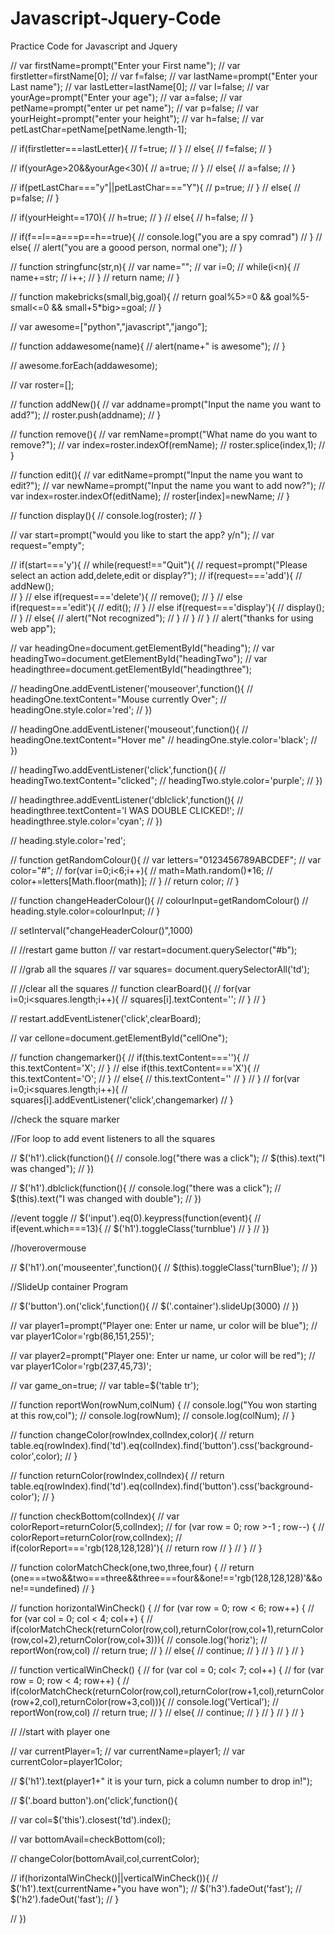 # Javascript-Jquery-Code
Practice Code for Javascript and Jquery

// var firstName=prompt("Enter your First name");
// var firstletter=firstName[0];
// var f=false;
// var lastName=prompt("Enter your Last name");
// var lastLetter=lastName[0];
// var l=false;
// var yourAge=prompt("Enter your age");
// var a=false;
// var petName=prompt("enter ur pet name");
// var p=false;
// var yourHeight=prompt("enter your height");
// var h=false;
// var petLastChar=petName[petName.length-1];


// if(firstletter===lastLetter){
//     f=true;
// }
// else{
//     f=false;
// }


// if(yourAge>20&&yourAge<30){
//     a=true;
// }
// else{
//     a=false;
// }

// if(petLastChar==="y"||petLastChar==="Y"){
//     p=true;
// }
// else{
//     p=false;
// }

// if(yourHeight==170){
//     h=true;
// }
// else{
//     h=false;
// }

// if(f==l==a===p==h==true){
// console.log("you are a spy comrad")
// }
// else{
//     alert("you are a goood person, normal one");
// }


// function stringfunc(str,n){
//     var name="";
//     var i=0;
//     while(i<n){
//         name+=str;
//         i++;
//     }
//     return name; 
// }

// function makebricks(small,big,goal){
//     return goal%5>=0 && goal%5-small<=0 && small+5*big>=goal;
// }

// var awesome=["python","javascript","jango"];

// function addawesome(name){
//     alert(name+" is awesome");
// }

// awesome.forEach(addawesome);

// var roster=[];

// function addNew(){
//     var addname=prompt("Input the name you want to add?");
//     roster.push(addname);
// }

// function remove(){
//     var remName=prompt("What name do you want to remove?");
//     var index=roster.indexOf(remName);
//     roster.splice(index,1);
// }

// function edit(){
//     var editName=prompt("Input the name you want to edit?");
//     var newName=prompt("Input the name you want to add now?");
//     var index=roster.indexOf(editName);
//     roster[index]=newName;
// }

// function display(){
//     console.log(roster);
// }

// var start=prompt("would you like to start the app? y/n");
// var request="empty";

// if(start==='y'){
//     while(request!=="Quit"){
//         request=prompt("Please select an action add,delete,edit or display?");
//         if(request==='add'){
//             addNew();   
//         }
//         else if(request==='delete'){
//             remove();
//         }
//         else if(request==='edit'){
//             edit();
//         }
//         else if(request==='display'){
//             display();
//         }
//         else{
//             alert("Not recognized");
//         }
//     }
// }
// alert("thanks for using web app");


// var headingOne=document.getElementById("heading");
// var headingTwo=document.getElementById("headingTwo");
// var headingthree=document.getElementById("headingthree");

// headingOne.addEventListener('mouseover',function(){
//     headingOne.textContent="Mouse currently Over";
//     headingOne.style.color='red';
// })

// headingOne.addEventListener('mouseout',function(){
//     headingOne.textContent="Hover me"
//     headingOne.style.color='black';
// })


// headingTwo.addEventListener('click',function(){
//     headingTwo.textContent="clicked";
//     headingTwo.style.color='purple';
// })

// headingthree.addEventListener('dblclick',function(){
//     headingthree.textContent='I WAS DOUBLE CLICKED!';
//     headingthree.style.color='cyan';
// })

// heading.style.color='red';  

// function getRandomColour(){
//     var letters="0123456789ABCDEF";
//     var color="#";
//     for(var i=0;i<6;i++){
//         math=Math.random()*16;
//         color+=letters[Math.floor(math)];
//     }
//     return color;
// }

// function changeHeaderColour(){
//     colourInput=getRandomColour()
//     heading.style.color=colourInput;
// }

// setInterval("changeHeaderColour()",1000)





// //restart game button
// var restart=document.querySelector("#b");

// //grab all the squares
// var squares= document.querySelectorAll('td');

// //clear all the squares
// function clearBoard(){
//     for(var i=0;i<squares.length;i++){
//         squares[i].textContent='';
//     }
// }

// restart.addEventListener('click',clearBoard);

// var cellone=document.getElementById("cellOne");




// function changemarker(){
//     if(this.textContent===''){
//         this.textContent='X';
//     }
//     else if(this.textContent==='X'){
//         this.textContent='O';
//     }
//     else{
//         this.textContent=''
//     }
// }
// for(var i=0;i<squares.length;i++){
// squares[i].addEventListener('click',changemarker)
// }

//check the square marker


//For loop to add event listeners to all the squares

// $('h1').click(function(){
//     console.log("there was a click");
//     $(this).text("I was changed");
// })



// $('h1').dblclick(function(){
//     console.log("there was a click");
//     $(this).text("I was changed with double");
// })


//event toggle
// $('input').eq(0).keypress(function(event){
//     if(event.which===13){
//         $('h1').toggleClass('turnblue')
//     }
// })



//hoverovermouse

// $('h1').on('mouseenter',function(){
//     $(this).toggleClass('turnBlue');
// })



//SlideUp container Program

// $('button').on('click',function(){
//     $('.container').slideUp(3000)
// })

// var player1=prompt("Player one: Enter ur name, ur color will be blue");
// var player1Color='rgb(86,151,255)';

// var player2=prompt("Player one: Enter ur name, ur color will be red");
// var player1Color='rgb(237,45,73)';

// var game_on=true;
// var table=$('table tr');

// function reportWon(rowNum,colNum) {
//     console.log("You won starting at this row,col");
//     console.log(rowNum);
//     console.log(colNum);
// }

// function changeColor(rowIndex,colIndex,color){
//     return table.eq(rowIndex).find('td').eq(colIndex).find('button').css('background-color',color);
// }

// function returnColor(rowIndex,colIndex){
//     return table.eq(rowIndex).find('td').eq(colIndex).find('button').css('background-color');
// }

// function checkBottom(colIndex){
//     var colorReport=returnColor(5,colIndex);
//     for (var row = 0; row >-1 ; row--) {
//         colorReport=returnColor(row,colIndex);
//         if(colorReport==='rgb(128,128,128)'){
//             return row
//         }
//     }
// }


// function colorMatchCheck(one,two,three,four) {
//     return (one===two&&two===three&&three===four&&one!=='rgb(128,128,128)'&&one!==undefined)
// }

// function horizontalWinCheck() {
//     for (var row = 0; row < 6; row++) {
//         for (var col = 0; col < 4; col++) {
//             if(colorMatchCheck(returnColor(row,col),returnColor(row,col+1),returnColor(row,col+2),returnColor(row,col+3))){
//                 console.log('horiz');
//                 reportWon(row,col)
//                 return true;
//             }
//             else{
//                 continue;
//             }
//         }
//     }
// }

// function verticalWinCheck() {
//     for (var col = 0; col< 7; col++) {
//         for (var row = 0; row < 4; row++) {
//             if(colorMatchCheck(returnColor(row,col),returnColor(row+1,col),returnColor(row+2,col),returnColor(row+3,col))){
//                 console.log('Vertical');
//                 reportWon(row,col)
//                 return true;
//             }
//             else{
//                 continue;
//             }
//         }
//     }
// }

// //start with player one

// var currentPlayer=1;
// var currentName=player1;
// var currentColor=player1Color;




// $('h1').text(player1+" it is your turn, pick a column number to drop in!");

// $('.board button').on('click',function(){

//     var col=$('this').closest('td').index();

//     var bottomAvail=checkBottom(col);

//     changeColor(bottomAvail,col,currentColor);

//     if(horizontalWinCheck()||verticalWinCheck()){
//         $('h1').text(currentName+"you have won");
//         $('h3').fadeOut('fast');
//         $('h2').fadeOut('fast');
//     }

// })
